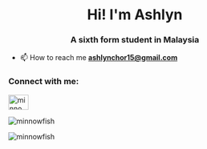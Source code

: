 <h1 align="center">Hi! I'm Ashlyn</h1>
<h3 align="center">A sixth form student in Malaysia</h3>

- 📫 How to reach me **ashlynchor15@gmail.com**

<h3 align="left">Connect with me:</h3>
<p align="left">
<a href="https://www.leetcode.com/minnowfish" target="blank"><img align="center" src="https://raw.githubusercontent.com/rahuldkjain/github-profile-readme-generator/master/src/images/icons/Social/leet-code.svg" alt="minnowfish" height="30" width="40" /></a>
</p>

<p><img align="center" src="https://github-readme-stats.vercel.app/api/top-langs?username=minnowfish&show_icons=true&locale=en&layout=compact" alt="minnowfish" /></p>

<p><img align="center" src="https://github-readme-streak-stats.herokuapp.com/?user=minnowfish&" alt="minnowfish" /></p>
